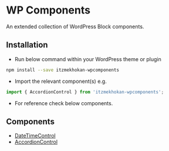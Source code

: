 # WP Components
An extended collection of WordPress Block components.

## Installation

- Run below command within your WordPress theme or plugin
```bash
npm install --save itzmekhokan-wpcomponents
```
- Import the relevant component(s) e.g.
```jsx
import { AccordionControl } from 'itzmekhokan-wpcomponents';
```
- For reference check below components.

## Components
- [DateTimeControl](./src/components/DateTimeControl/)
- [AccordionControl](./src/components/AccordionControl/)
